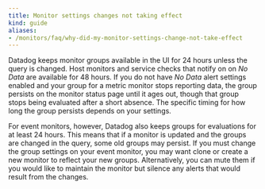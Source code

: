 ```yaml
---
title: Monitor settings changes not taking effect
kind: guide
aliases:
- /monitors/faq/why-did-my-monitor-settings-change-not-take-effect
---
```


Datadog keeps monitor groups available in the UI for 24 hours unless the query is changed. Host monitors and service checks that notify on on *No Data* are available for 48 hours. If you do not have *No Data* alert settings enabled and your group for a metric monitor stops reporting data, the group persists on the monitor status page until it ages out, though that group stops being evaluated after a short absence. The specific timing for how long the group persists depends on your settings.

For event monitors, however, Datadog also keeps groups for evaluations for at least 24 hours. This means that if a monitor is updated and the groups are changed in the query, some old groups may persist. If you must change the group settings on your event monitor, you may want clone or create a new monitor to reflect your new groups.  Alternatively, you can mute them if you would like to maintain the monitor but silence any alerts that would result from the changes.
